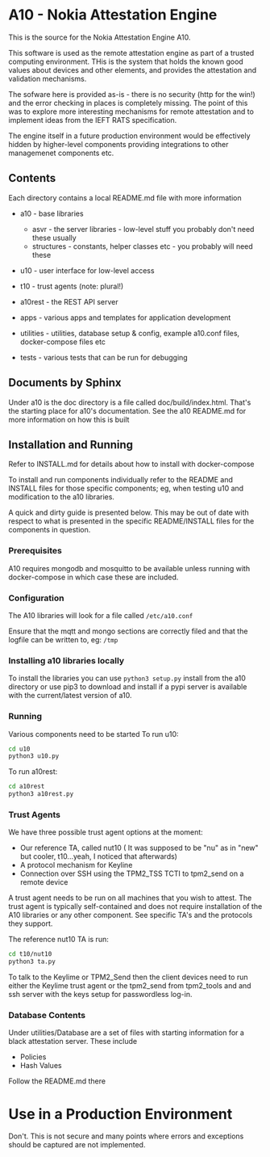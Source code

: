 # A10 - Nokia Attestation Engine

This is the source for the Nokia Attestation Engine A10.

This software is used as the remote attestation engine as part of a trusted computing environment. THis is the system that holds the known good values about devices and other elements, and provides the attestation and validation mechanisms.

The sofware here is provided as-is - there is no security (http for the win!) and the error checking in places is completely missing. The point of this was to explore more interesting mechanisms for remote attestation and to implement ideas from the IEFT RATS specification.

The engine itself in a future production environment would be effectively hidden by higher-level components providing integrations to other managemenet components etc.

## Contents

Each directory contains a local README.md file with more information

   * a10 - base libraries
      * asvr - the server libraries - low-level stuff you probably don't need these usually
      * structures - constants, helper classes etc - you probably will need these
   * u10 - user interface for low-level access
   * t10 - trust agents (note: plural!)
   * a10rest - the REST API server
   
   * apps - various apps and templates for application development
   * utilities - utilities, database setup & config, example a10.conf files, docker-compose files etc
   * tests - various tests that can be run for debugging

   
## Documents by Sphinx

Under a10 is the doc directory is a file called doc/build/index.html. That's the starting place for a10's documentation. See the a10 README.md for more information on how this is built


## Installation and Running

Refer to INSTALL.md for details about how to install with docker-compose

To install and run components individually refer to the README and INSTALL files for those specific components; eg, when testing u10 and modification to the a10 libraries.

A quick and dirty guide is presented below. This may be out of date with respect to what is presented in the specific README/INSTALL files for the components in question.

### Prerequisites
A10 requires mongodb and mosquitto to be available unless running with docker-compose in which case these are included.

### Configuration
The A10 libraries will look for a file called `/etc/a10.conf`

Ensure that the mqtt and mongo sections are correctly filed and that the logfile can be written to, eg: `/tmp`

### Installing a10 libraries locally

To install the libraries you can use `python3 setup.py` install from the a10 directory or use pip3 to download and install if a pypi server is available with the current/latest version of a10.

### Running
Various components need to be started
To run u10:

```bash
cd u10
python3 u10.py
```

To run a10rest:

```bash
cd a10rest
python3 a10rest.py
```

### Trust Agents

We have three possible trust agent options at the moment:

   * Our reference TA, called nut10    ( It was supposed to be "nu" as in "new" but cooler, t10...yeah, I noticed that afterwards)
   * A protocol mechanism for Keyline 
   * Connection over SSH using the TPM2_TSS TCTI to tpm2_send on a remote device


A trust agent needs to be run on all machines that you wish to attest. The trust agent is typically self-contained and does not require installation of the A10 libraries or any other component. See specific TA's and the protocols they support.

The reference nut10 TA is run:

```bash
cd t10/nut10
python3 ta.py
```


To talk to the Keylime or TPM2_Send then the client devices need to run either the Keylime trust agent or the tpm2_send  from tpm2_tools and and ssh server with the keys setup for passwordless log-in.

### Database Contents

Under utilities/Database are a set of files with starting information for a black attestation server. These include

   * Policies
   * Hash Values
   
Follow the README.md there



# Use in a Production Environment
Don't.  This is not secure and many points where errors and exceptions should be captured are not implemented.
